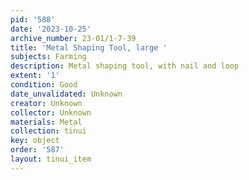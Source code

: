 ```yaml
---
pid: '588'
date: '2023-10-25'
archive_number: 23-01/1-7-39
title: 'Metal Shaping Tool, large '
subjects: Farming
description: Metal shaping tool, with nail and loop
extent: '1'
condition: Good
date_unvalidated: Unknown
creator: Unknown
collector: Unknown
materials: Metal
collection: tinui
key: object
order: '587'
layout: tinui_item
---
```

